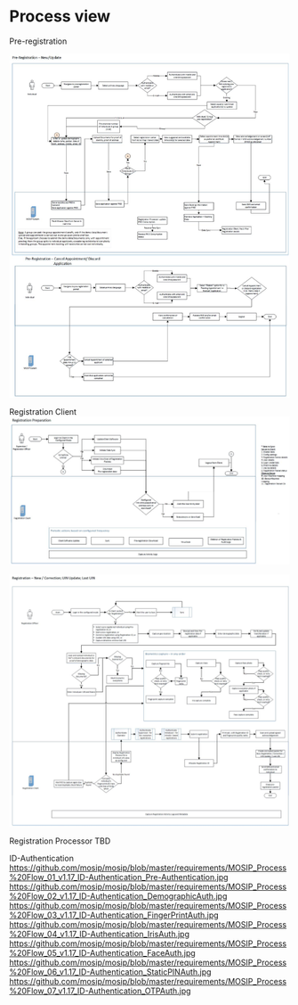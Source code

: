 # Process view
Pre-registration

![Pre-Registration](_images/processViews/Pre-registration.jpg)

Registration Client
![RegistrationClient](_images/processViews/Registration-Preparation.jpg)

![RegistrationClient](_images/processViews/Registration_New_Correction_Update_Lost.jpg)

Registration Processor
TBD

ID-Authentication
https://github.com/mosip/mosip/blob/master/requirements/MOSIP_Process%20Flow_01_v1.17_ID-Authentication_Pre-Authentication.jpg
https://github.com/mosip/mosip/blob/master/requirements/MOSIP_Process%20Flow_02_v1.17_ID-Authentication_DemographicAuth.jpg
https://github.com/mosip/mosip/blob/master/requirements/MOSIP_Process%20Flow_03_v1.17_ID-Authentication_FingerPrintAuth.jpg
https://github.com/mosip/mosip/blob/master/requirements/MOSIP_Process%20Flow_04_v1.17_ID-Authentication_IrisAuth.jpg
https://github.com/mosip/mosip/blob/master/requirements/MOSIP_Process%20Flow_05_v1.17_ID-Authentication_FaceAuth.jpg
https://github.com/mosip/mosip/blob/master/requirements/MOSIP_Process%20Flow_06_v1.17_ID-Authentication_StaticPINAuth.jpg
https://github.com/mosip/mosip/blob/master/requirements/MOSIP_Process%20Flow_07_v1.17_ID-Authentication_OTPAuth.jpg